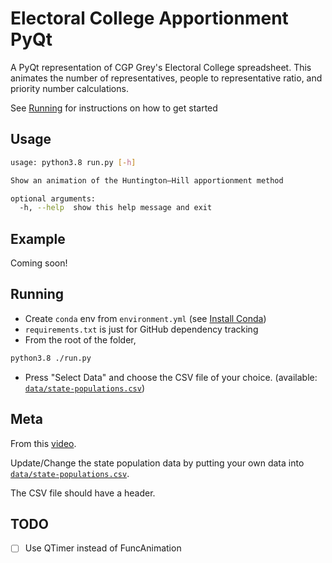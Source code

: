 # Electoral College Apportionment PyQt

A PyQt representation of CGP Grey's Electoral College spreadsheet. This animates
the number of representatives, people to representative ratio, and priority
number calculations.

See [Running](#running) for instructions on how to get started

## Usage

```bash
usage: python3.8 run.py [-h]

Show an animation of the Huntington–Hill apportionment method

optional arguments:
  -h, --help  show this help message and exit
```

## Example

Coming soon!

## Running

-   Create `conda` env from `environment.yml` (see [Install Conda](https://conda.io/projects/conda/en/latest/user-guide/install/index.html))
-   `requirements.txt` is just for GitHub dependency tracking
-   From the root of the folder,

```bash
python3.8 ./run.py
```

-   Press "Select Data" and choose the CSV file of your choice. (available: [`data/state-populations.csv`](https://github.com/k-donn/ec-apportionment/blob/master/data/state-populations.csv))

## Meta

From this [video](https://www.youtube.com/watch?v=6JN4RI7nkes).

Update/Change the state population data by putting your own data into [`data/state-populations.csv`](https://github.com/k-donn/ec-apportionment/blob/master/data/state-populations.csv).

The CSV file should have a header.

## TODO

-   [ ] Use QTimer instead of FuncAnimation
